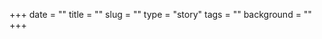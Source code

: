 +++
date        = ""
title       = ""
slug        = ""
type        = "story"
tags        = ""
background  = ""
+++
